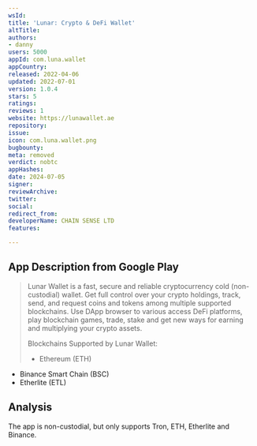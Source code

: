 ```yaml
---
wsId: 
title: 'Lunar: Crypto & DeFi Wallet'
altTitle: 
authors:
- danny
users: 5000
appId: com.luna.wallet
appCountry: 
released: 2022-04-06
updated: 2022-07-01
version: 1.0.4
stars: 5
ratings: 
reviews: 1
website: https://lunawallet.ae
repository: 
issue: 
icon: com.luna.wallet.png
bugbounty: 
meta: removed
verdict: nobtc
appHashes: 
date: 2024-07-05
signer: 
reviewArchive: 
twitter: 
social: 
redirect_from: 
developerName: CHAIN SENSE LTD
features: 

---
```


## App Description from Google Play

> Lunar Wallet is a fast, secure and reliable cryptocurrency cold (non-custodial) wallet. Get full control over your crypto holdings, track, send, and request coins and tokens among multiple supported blockchains. Use DApp browser to various access DeFi platforms, play blockchain games, trade, stake and get new ways for earning and multiplying your crypto assets.
>
> Blockchains Supported by Lunar Wallet:
>
> - Ethereum (ETH)
- Binance Smart Chain (BSC)
- Etherlite (ETL)

## Analysis 

The app is non-custodial, but only supports Tron, ETH, Etherlite and Binance. 

